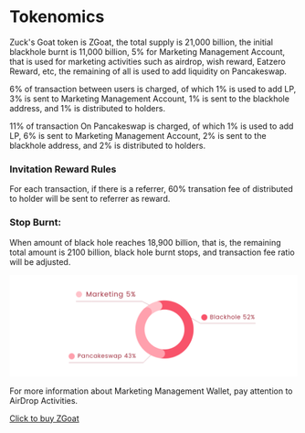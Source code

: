 # Tokenomics

Zuck's Goat token is ZGoat, the total supply is 21,000 billion, the initial blackhole burnt is 11,000 billion, 5% for Marketing Management Account, that is used for marketing activities such as airdrop, wish reward, Eatzero Reward, etc, the remaining of all is used to add liquidity on Pancakeswap.

6% of transaction between users is charged, of which 1% is used to add LP, 3% is sent to Marketing Management Account, 1% is sent to the blackhole address, and 1% is distributed to holders.

11% of transaction On Pancakeswap is charged,  of which 1% is used to add LP, 6% is sent to Marketing Management Account, 2% is sent to the blackhole address, and 2% is distributed to holders.



### Invitation Reward Rules <a id="q2N6Q"></a>

For each transaction, if there is a referrer, 60% transation fee of distributed to holder will be sent to referrer as reward.

### Stop Burnt: <a id="y4Gkm"></a>

When amount of black hole reaches 18,900 billion, that is, the remaining total amount is 2100 billion, black hole burnt stops, and transaction fee ratio will be adjusted.

![\( Token allocation \)](../.gitbook/assets/04-dai-bi-fen-pei-.png)

For more information about Marketing Management Wallet, pay attention to AirDrop Activities.

[Click to buy ZGoat](https://exchange.pancakeswap.finance/#/swap)  


